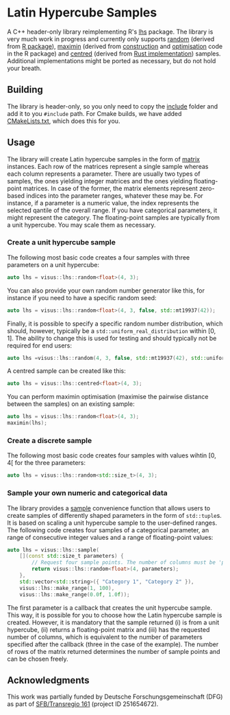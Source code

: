 # Latin Hypercube Samples
A C++ header-only library reimplementing R's [lhs](https://github.com/bertcarnell/lhs/tree/master) package. The library is very much work in progress and currently only supports [random](lhs/include/visus/lhs/random.h) (derived from [R package]([[https://github.com/bertcarnell/lhs/blob/master/src/randomLHS.cpp](https://github.com/bertcarnell/lhs/blob/4be72495c0eba3ce0b1ae602122871ec83421db6/src/randomLHS.cpp)](https://github.com/bertcarnell/lhs/blob/4be72495c0eba3ce0b1ae602122871ec83421db6/src/randomLHS.cpp))), [maximin](lhs/include/visus/lhs/maximin.h) (derived from [construction](https://github.com/bertcarnell/lhs/blob/master/src/maximinLHS.cpp) and [optimisation](https://github.com/bertcarnell/lhs/blob/4be72495c0eba3ce0b1ae602122871ec83421db6/R/maximinLHS.R) code in the R package) and [centred](lhs/include/visus/lhs/centred.h) (derived from [Rust implementation](https://github.com/relf/egobox/blob/15a1225454f4d1c06df2301b9b5b69a9c900c788/crates/doe/src/lhs.rs#L253-L267)) samples. Additional implementations might be ported as necessary, but do not hold your breath.

## Building
The library is header-only, so you only need to copy the [include](lhs/include/) folder and add it to you `#include` path. For Cmake builds, we have added [CMakeLists.txt](lhs/CMakeLists.txt), which does this for you.

## Usage
The library will create Latin hypercube samples in the form of [matrix](lhs/include/visus/lhs/matrix.h) instances. Each row of the matrices represent a single sample whereas each column represents a parameter. There are usually two types of samples, the ones yielding integer matrices and the ones yielding floating-point matrices. In case of the former, the matrix elements represent zero-based indices into the parameter ranges, whatever these may be. For instance, if a parameter is a numeric value, the index represents the selected qantile of the overall range. If you have categorical parameters, it might represent the category. The floating-point samples are typically from a unit hypercube. You may scale them as necessary.

### Create a unit hypercube sample
The following most basic code creates a four samples with three parameters on a unit hypercube:
```c++
auto lhs = visus::lhs::random<float>(4, 3);
```

You can also provide your own random number generator like this, for instance if you need to have a specific random seed:
```c++
auto lhs = visus::lhs::random<float>(4, 3, false, std::mt19937(42));
```

Finally, it is possible to specify a specific random number distribution, which should, however, typically be a `std::uniform_real_distribution` within [0, 1]. The ability to change this is used for testing and should typically not be required for end users:
```c++
auto lhs =visus::lhs::random(4, 3, false, std::mt19937(42), std::uniform_real_distribution<float>(0.0f, 1.0f));
```

A centred sample can be created like this:
```c++
auto lhs = visus::lhs::centred<float>(4, 3);
```

You can perform maximin optimisation (maximise the pairwise distance between the samples) on an existing sample:
```c++
auto lhs = visus::lhs::random<float>(4, 3);
maximin(lhs);
```

### Create a discrete sample
The following most basic code creates four samples with values wihtin [0, 4[ for the three parameters:
```c++
auto lhs = visus::lhs::random<std::size_t>(4, 3);
```

### Sample your own numeric and categorical data
The library provides a [sample](lhs/include/visus/lhs/sample.h) convenience function that allows users to create samples of differently shaped parameters in the form of `std::tuple`s. It is based on scaling a unit hypercube sample to the user-defined ranges. The following code creates four samples of a categorical parameter, an range of consecutive integer values and a range of floating-point values:
```c++
auto lhs = visus::lhs::sample(
    [](const std::size_t parameters) {
        // Request four sample points. The number of columns must be 'parameters'.
        return visus::lhs::random<float>(4, parameters);
    },
    std::vector<std::string>({ "Category 1", "Category 2" }),
    visus::lhs::make_range(1, 100),
    visus::lhs::make_range(0.0f, 1.0f));
```
The first parameter is a callback that creates the unit hypercube sample. This way, it is possible for you to choose how the Latin hypercube sample is created. However, it is mandatory that the sample returned (i) is from a unit hypercube, (ii) returns a floating-point matrix and (iii) has the requested number of columns, which is equivalent to the number of parameters specified after the callback (three in the case of the example). The number of rows of the matrix returned determines the number of sample points and can be chosen freely.

## Acknowledgments
This work was partially funded by Deutsche Forschungsgemeinschaft (DFG) as part of [SFB/Transregio 161](https://www.sfbtrr161.de) (project ID 251654672).
